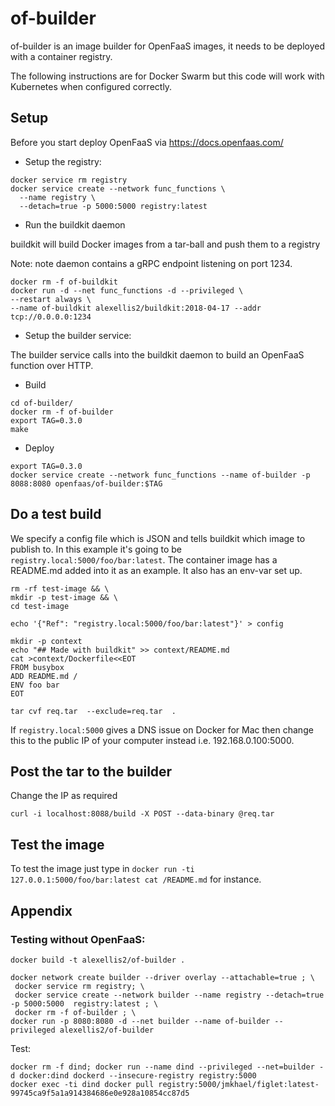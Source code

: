 # of-builder

of-builder is an image builder for OpenFaaS images, it needs to be deployed with a container registry.

The following instructions are for Docker Swarm but this code will work with Kubernetes when configured correctly.

## Setup

Before you start deploy OpenFaaS via https://docs.openfaas.com/

* Setup the registry:

```
docker service rm registry
docker service create --network func_functions \
  --name registry \
  --detach=true -p 5000:5000 registry:latest
```

* Run the buildkit daemon

buildkit will build Docker images from a tar-ball and push them to a registry

Note: note daemon contains a gRPC endpoint listening on port 1234.

```
docker rm -f of-buildkit
docker run -d --net func_functions -d --privileged \
--restart always \
--name of-buildkit alexellis2/buildkit:2018-04-17 --addr tcp://0.0.0.0:1234
```

* Setup the builder service:

The builder service calls into the buildkit daemon to build an OpenFaaS function over HTTP.

* Build

```
cd of-builder/
docker rm -f of-builder
export TAG=0.3.0
make
```

* Deploy

```
export TAG=0.3.0
docker service create --network func_functions --name of-builder -p 8088:8080 openfaas/of-builder:$TAG
```

## Do a test build

We specify a config file which is JSON and tells buildkit which image to publish to. In this example it's going to be `registry.local:5000/foo/bar:latest`. The container image has a README.md added into it as an example. It also has an env-var set up.

```
rm -rf test-image && \
mkdir -p test-image && \
cd test-image

echo '{"Ref": "registry.local:5000/foo/bar:latest"}' > config

mkdir -p context
echo "## Made with buildkit" >> context/README.md
cat >context/Dockerfile<<EOT
FROM busybox
ADD README.md /
ENV foo bar
EOT

tar cvf req.tar  --exclude=req.tar  .
```

If `registry.local:5000` gives a DNS issue on Docker for Mac then change this to the public IP of your computer instead i.e. 192.168.0.100:5000.

## Post the tar to the builder

Change the IP as required

```
curl -i localhost:8088/build -X POST --data-binary @req.tar
```

## Test the image

To test the image just type in `docker run -ti 127.0.0.1:5000/foo/bar:latest cat /README.md` for instance.

## Appendix

### Testing without OpenFaaS:

```
docker build -t alexellis2/of-builder .

docker network create builder --driver overlay --attachable=true ; \
 docker service rm registry; \
 docker service create --network builder --name registry --detach=true -p 5000:5000  registry:latest ; \
 docker rm -f of-builder ; \
docker run -p 8080:8080 -d --net builder --name of-builder --privileged alexellis2/of-builder
```

Test:

```
docker rm -f dind; docker run --name dind --privileged --net=builder -d docker:dind dockerd --insecure-registry registry:5000
docker exec -ti dind docker pull registry:5000/jmkhael/figlet:latest-99745ca9f5a1a914384686e0e928a10854cc87d5
```

